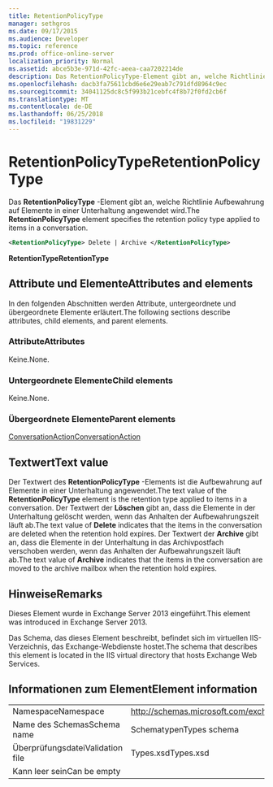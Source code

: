 ```yaml
---
title: RetentionPolicyType
manager: sethgros
ms.date: 09/17/2015
ms.audience: Developer
ms.topic: reference
ms.prod: office-online-server
localization_priority: Normal
ms.assetid: abce5b3e-971d-42fc-aeea-caa7202214de
description: Das RetentionPolicyType-Element gibt an, welche Richtlinie Aufbewahrung auf Elemente in einer Unterhaltung angewendet wird.
ms.openlocfilehash: dacb3fa75611cbd6e6e29eab7c791dfd8964c9ec
ms.sourcegitcommit: 34041125dc8c5f993b21cebfc4f8b72f0fd2cb6f
ms.translationtype: MT
ms.contentlocale: de-DE
ms.lasthandoff: 06/25/2018
ms.locfileid: "19831229"
---
```

# <a name="retentionpolicytype"></a><span data-ttu-id="a265a-103">RetentionPolicyType</span><span class="sxs-lookup"><span data-stu-id="a265a-103">RetentionPolicyType</span></span>

<span data-ttu-id="a265a-104">Das **RetentionPolicyType** -Element gibt an, welche Richtlinie Aufbewahrung auf Elemente in einer Unterhaltung angewendet wird.</span><span class="sxs-lookup"><span data-stu-id="a265a-104">The **RetentionPolicyType** element specifies the retention policy type applied to items in a conversation.</span></span> 
  
```XML
<RetentionPolicyType> Delete | Archive </RetentionPolicyType>
```

 <span data-ttu-id="a265a-105">**RetentionType**</span><span class="sxs-lookup"><span data-stu-id="a265a-105">**RetentionType**</span></span>
## <a name="attributes-and-elements"></a><span data-ttu-id="a265a-106">Attribute und Elemente</span><span class="sxs-lookup"><span data-stu-id="a265a-106">Attributes and elements</span></span>

<span data-ttu-id="a265a-107">In den folgenden Abschnitten werden Attribute, untergeordnete und übergeordnete Elemente erläutert.</span><span class="sxs-lookup"><span data-stu-id="a265a-107">The following sections describe attributes, child elements, and parent elements.</span></span>
  
### <a name="attributes"></a><span data-ttu-id="a265a-108">Attribute</span><span class="sxs-lookup"><span data-stu-id="a265a-108">Attributes</span></span>

<span data-ttu-id="a265a-109">Keine.</span><span class="sxs-lookup"><span data-stu-id="a265a-109">None.</span></span>
  
### <a name="child-elements"></a><span data-ttu-id="a265a-110">Untergeordnete Elemente</span><span class="sxs-lookup"><span data-stu-id="a265a-110">Child elements</span></span>

<span data-ttu-id="a265a-111">Keine.</span><span class="sxs-lookup"><span data-stu-id="a265a-111">None.</span></span>
  
### <a name="parent-elements"></a><span data-ttu-id="a265a-112">Übergeordnete Elemente</span><span class="sxs-lookup"><span data-stu-id="a265a-112">Parent elements</span></span>

[<span data-ttu-id="a265a-113">ConversationAction</span><span class="sxs-lookup"><span data-stu-id="a265a-113">ConversationAction</span></span>](conversationaction.md)
  
## <a name="text-value"></a><span data-ttu-id="a265a-114">Textwert</span><span class="sxs-lookup"><span data-stu-id="a265a-114">Text value</span></span>

<span data-ttu-id="a265a-115">Der Textwert des **RetentionPolicyType** -Elements ist die Aufbewahrung auf Elemente in einer Unterhaltung angewendet.</span><span class="sxs-lookup"><span data-stu-id="a265a-115">The text value of the **RetentionPolicyType** element is the retention type applied to items in a conversation.</span></span> <span data-ttu-id="a265a-116">Der Textwert der **Löschen** gibt an, dass die Elemente in der Unterhaltung gelöscht werden, wenn das Anhalten der Aufbewahrungszeit läuft ab.</span><span class="sxs-lookup"><span data-stu-id="a265a-116">The text value of **Delete** indicates that the items in the conversation are deleted when the retention hold expires.</span></span> <span data-ttu-id="a265a-117">Der Textwert der **Archive** gibt an, dass die Elemente in der Unterhaltung in das Archivpostfach verschoben werden, wenn das Anhalten der Aufbewahrungszeit läuft ab.</span><span class="sxs-lookup"><span data-stu-id="a265a-117">The text value of **Archive** indicates that the items in the conversation are moved to the archive mailbox when the retention hold expires.</span></span> 
  
## <a name="remarks"></a><span data-ttu-id="a265a-118">Hinweise</span><span class="sxs-lookup"><span data-stu-id="a265a-118">Remarks</span></span>

<span data-ttu-id="a265a-119">Dieses Element wurde in Exchange Server 2013 eingeführt.</span><span class="sxs-lookup"><span data-stu-id="a265a-119">This element was introduced in Exchange Server 2013.</span></span>
  
<span data-ttu-id="a265a-120">Das Schema, das dieses Element beschreibt, befindet sich im virtuellen IIS-Verzeichnis, das Exchange-Webdienste hostet.</span><span class="sxs-lookup"><span data-stu-id="a265a-120">The schema that describes this element is located in the IIS virtual directory that hosts Exchange Web Services.</span></span>
  
## <a name="element-information"></a><span data-ttu-id="a265a-121">Informationen zum Element</span><span class="sxs-lookup"><span data-stu-id="a265a-121">Element information</span></span>

|||
|:-----|:-----|
|<span data-ttu-id="a265a-122">Namespace</span><span class="sxs-lookup"><span data-stu-id="a265a-122">Namespace</span></span>  <br/> |http://schemas.microsoft.com/exchange/services/2006/types  <br/> |
|<span data-ttu-id="a265a-123">Name des Schemas</span><span class="sxs-lookup"><span data-stu-id="a265a-123">Schema name</span></span>  <br/> |<span data-ttu-id="a265a-124">Schematypen</span><span class="sxs-lookup"><span data-stu-id="a265a-124">Types schema</span></span>  <br/> |
|<span data-ttu-id="a265a-125">Überprüfungsdatei</span><span class="sxs-lookup"><span data-stu-id="a265a-125">Validation file</span></span>  <br/> |<span data-ttu-id="a265a-126">Types.xsd</span><span class="sxs-lookup"><span data-stu-id="a265a-126">Types.xsd</span></span>  <br/> |
|<span data-ttu-id="a265a-127">Kann leer sein</span><span class="sxs-lookup"><span data-stu-id="a265a-127">Can be empty</span></span>  <br/> ||
   

